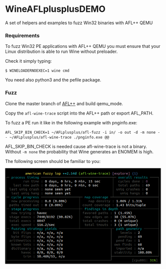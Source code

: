 # WineAFLplusplusDEMO

A set of helpers and examples to fuzz Win32 binaries with AFL++ QEMU

### Requirements

To fuzz Win32 PE applications with AFL++ QEMU you must ensure that your Linux
distribution is able to run Wine without preloader.

Check it simply typing:

```
$ WINELOADERNOEXEC=1 wine cmd
```

You need also python3 and the pefile package.

### Fuzz

Clone the master branch of [AFL++](https://github.com/vanhauser-thc/AFLplusplus)
and build qemu_mode.

Copy the `afl-wine-trace` script into the AFL++ path or export AFL_PATH.

To fuzz a PE run it like in the following example with pnginfo.exe:

```
AFL_SKIP_BIN_CHECK=1 ~/AFLplusplus/afl-fuzz -i in/ -o out -d -m none -- ~/AFLplusplus/afl-wine-trace ./pnginfo.exe @@
```

AFL_SKIP_BIN_CHECK is needed cause afl-wine-trace is not a binary.
Without `-m none` the probability that Wine generates an ENOMEM is high.

The following screen should be familiar to you:

![expic](img/pnginfo_example.png)
